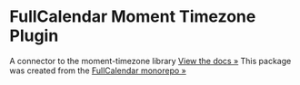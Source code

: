 # FullCalendar Moment Timezone Plugin
A connector to the moment-timezone library
[View the docs &raquo;](https://fullcalendar.io/docs/moment-plugins#moment-timezone)
This package was created from the [FullCalendar monorepo &raquo;](https://github.com/fullcalendar/fullcalendar)
